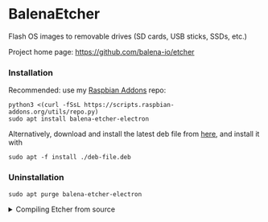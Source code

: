 # BalenaEtcher
Flash OS images to removable drives (SD cards, USB sticks, SSDs, etc.)

Project home page: https://github.com/balena-io/etcher

### Installation
Recommended: use my [Raspbian Addons](https://raspbian-addons.org/) repo:
```
python3 <(curl -fSsL https://scripts.raspbian-addons.org/utils/repo.py)
sudo apt install balena-etcher-electron
```
Alternatively, download and install the latest deb file from [here](https://github.com/Itai-Nelken/Etcher-arm-32-64/releases/latest), and install it with
```
sudo apt -f install ./deb-file.deb
```

### Uninstallation
```
sudo apt purge balena-etcher-electron
```

<details>
<summary> Compiling Etcher from source </summary>
**CAUTION: Don't do this if you don't have any experience with compiling software...**

## Compiling and Packaging

**Build Instructions**
1. Install build dependencies.  
```
sudo apt-get install -y git python gcc g++ ruby-dev make libx11-dev libxkbfile-dev fakeroot rpm libsecret-1-dev jq python2.7-dev python3-pip python-setuptools libudev-dev
sudo gem install fpm --no-document
# install nodesource repo (I found that 16.x works most reliably with newer etcher versions)
curl -fsSL https://deb.nodesource.com/setup_16.x | sudo -E bash -
sudo apt-get install -y nodejs
```

2. Clone Repo and Checkout Release . 
```
git clone --recursive https://github.com/balena-io/etcher
cd etcher
git checkout v1.7.8
```

3. Install Requirements  
```
pip install -r requirements.txt
```

4. If using Debian Buster on a Raspberry Pi 4, this step may be required:
```
# 2gb ram model:
export NODE_OPTIONS="--max-old-space-size=1024"
# 4gb ram model (or higher):
export NODE_OPTIONS="--max-old-space-size=3072"
```
  
5. Setup and install NPM modules
```
make electron-develop
``` 
At this point you should be able to run a test of Etcher with `npm start`.

6. Patch Build Files
  
This step isn't necessary anymore, but feel free to run if you encounter build fails.
```
# disable tiffutil in the Makefile as this is a Mac only app and will cause the build to fail
sed -i 's/tiffutil/#tiffutil/g' Makefile 
# restrict output to .deb package only to save build time (not necessary unless you only want .deb)
sed -i 's/TARGETS="deb rpm appimage"/TARGETS="deb"/g' scripts/resin/electron/build.sh
```

7. Build and Package 
```
# use USE_SYSTEM_FPM="true" to force the use of the installed FPM version
USE_SYSTEM_FPM="true" make electron-build 
```

8. Install Package 
```
#  *.deb package will be in /etcher/dist/*
# filename will depend on which release version was checked out
sudo apt-get install ./dist/balena-etcher-electron_1.5.118+a1558116_armv7l.deb 
```
Note: You can ignore the `chmod: cannot access '/opt/balenaEtcher/chrome-sandbox': No such file or directory` warning. It is caused by the `postinst` file and is only relevant for electron versions 5+.

</details>
